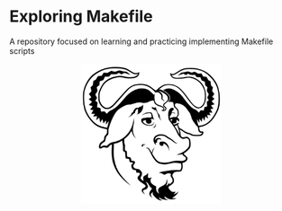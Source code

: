 # Exploring Makefile

A repository focused on learning and practicing implementing Makefile scripts


<p align='center'>
    <img src='./assets/gnu.png' alt='screenshot' width="250" height="250" />
</p>
